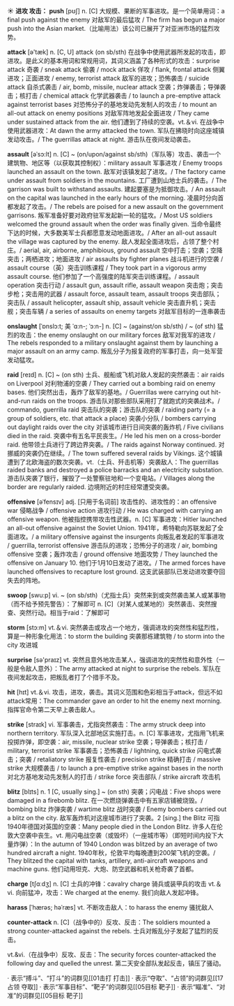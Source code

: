 ☀ <span class="category">**进攻 攻击：**</span>
<span class="vocabulary">**push**</span> [pʊʃ] 
<span class="definition">n. [C] 大规模、果断的军事进攻。是一个简单用词：</span>a final push against the enemy 对敌军的最后猛攻 / The firm has begun a major push into the Asian market.（比喻用法）该公司已展开了对亚洲市场的猛烈攻势。

<span class="vocabulary">**attack**</span> [ə'tæk] 
<span class="definition">n. [C, U] attack (on sb/sth) 在战争中使用武器所发起的攻击，即进攻。是此义的基本用词和常规用词，其词义涵盖了各种形式的攻击：</span>surprise attack 奇袭 / sneak attack 偷袭 / mock attack 佯攻 / flank, frontal attack 侧翼进攻；正面进攻 / enemy, terrorist attack 敌军的进攻；恐怖袭击 / suicide attack 自杀式袭击 / air, bomb, missile, nuclear attack 空袭；炸弹袭击；导弹袭击；核打击 / chemical attack 化学武器袭击 / to launch a pre-emptive attack against terrorist bases 对恐怖分子的基地发动先发制人的攻击 / to mount an all-out attack on enemy positions 对敌军阵地发起全面进攻 / They came under sustained attack from the air. 他们遭到了持续的空袭。<span class="definition">vt.＆vi. 在战争中使用武器进攻：</span>At dawn the army attacked the town. 军队在拂晓时向这座城镇发动攻击。/ The guerrillas attack at night. 游击队在夜间发动袭击。
           
<span class="vocabulary">**assault**</span> [əˈsɔ:lt]
<span class="definition">n. [C] ~ (on/upon/against sb/sth)（军队等）攻击、袭击一个建筑物、地区等（以获取其控制权）：</span>military assault 军事进攻 / Enemy troops launched an assault on the town. 敌军对该镇发起了进攻。/ The factory came under assault from soldiers in the mountains. 工厂遭到山地士兵的袭击。/ The garrison was built to withstand assaults. 建起要塞是为抵御攻击。/ An assault on the capital was launched in the early hours of the morning. 凌晨时分向首都发起了攻击。/ The rebels are poised for a new assault on the government garrisons. 叛军准备好要对政府驻军发起新一轮的猛攻。/ Most US soldiers welcomed the ground assault when the order was finally given. 当命令最终下达的时候，大多数美军士兵都愿意发动地面进攻。/ After an all-out assault the village was captured by the enemy. 敌人发起全面进攻后，占领了整个村庄。/ aerial, air, airborne, amphibious, ground assault 空中打击；空袭；空降突击；两栖进攻；地面进攻 / air assaults by fighter planes 战斗机进行的空袭 / assault course（英）突击训练课程 / They took part in a vigorous army assault course. 他们参加了一个高强度的陆军突击训练课程。/ assault operation 突击行动 / assault gun, assault rifle, assault weapon 突击炮；突击步枪；突击用的武器 / assault force, assault team, assault troops 突击部队；突击队 / assault helicopter, assault ship, assault vehicle 突击直升机；突击舰；突击车辆 / a series of assaults on enemy targets 对敌军目标的一连串袭击
            
<span class="vocabulary">**onslaught**</span> [ˈɒnslɔ:t; 美 ˈɑ:n-; ˈɔ:n-]
<span class="definition">n. [C] ~ (against/on sb/sth) / ~ (of sth) 猛烈的攻击：</span>the enemy onslaught on our military forces 敌军对我军的进攻 / The rebels responded to a military onslaught against them by launching a major assault on an army camp. 叛乱分子为报复政府的军事打击，向一处军营发动猛攻。
            
<span class="vocabulary">**raid**</span> [reɪd]
<span class="definition">n. [C] ~ (on sth) 士兵、舰船或飞机对敌人发起的突然袭击：</span>air raids on Liverpool 对利物浦的空袭 / They carried out a bombing raid on enemy bases. 他们突然出击，轰炸了敌军的基地。/ Guerrillas were carrying out hit-and-run raids on the troops. 游击队对那些部队采用打了就跑式的突袭战术。/ commando, guerrilla raid 突击队的突袭；游击队的突袭 / raiding party (= a group of soldiers, etc. that attack a place) 突袭小分队 / bombers carrying out daylight raids over the city 对该城市进行日间突袭的轰炸机 / Five civilians died in the raid. 突袭中有五名平民丧生。/ He led his men on a cross-border raid. 他带领士兵进行了跨边界突袭。/ The raids against Norway continued. 对挪威的突袭仍在继续。/ The town suffered several raids by Vikings. 这个城镇遭到了北欧海盗的数次突袭。<span class="definition">vt.（士兵、歼击机等）突袭敌人：</span>The guerrillas raided banks and destroyed a police barracks and an electricity substation. 游击队突袭了银行，摧毁了一处警察驻地和一个变电站。/ Villages along the border are regularly raided. 边境附近的村庄经常遭受突袭。
                      
<span class="vocabulary">**offensive**</span> [əˈfensɪv]
<span class="definition">adj. [只用于名词前] 攻击性的、进攻性的：</span>an offensive war 侵略战争 / offensive action 进攻行动 / He was charged with carrying an offensive weapon. 他被指控携带攻击性武器。<span class="definition">n. [C] 军事进攻：</span>Hitler launched an all-out offensive against the Soviet Union. 1941年，希特勒向苏联发起了全面进攻。/ a military offensive against the insurgents 向叛乱者发起的军事进攻 / guerrilla, terrorist offensive 游击队的进攻；恐怖分子的进攻 / air, bombing offensive 空袭；轰炸攻击 / ground offensive 地面攻势 / They launched the offensive on January 10. 他们于1月10日发动了进攻。/ The armed forces have launched offensives to recapture lost ground. 这支武装部队已发动进攻要夺回失去的阵地。

<span class="vocabulary">**swoop**</span> [swu:p]
<span class="definition">vi. ~ (on sb/sth)（尤指士兵）突然来到或突然袭击某人或某事物（而不给予预先警告）：</span>了解即可 <span class="definition">n. [C]（对某人或某地的）突然袭击、突然搜查、突然行动。相当于raid：</span>了解即可

<span class="vocabulary">**storm**</span> [stɔ:m] 
<span class="definition">vt.＆vi. 突然袭击或攻占一个地方，强调进攻的突然性和猛烈性，算是一种形象化用法：</span>to storm the building 突袭那栋建筑物 / to storm into the city 攻进城

<span class="vocabulary">**surprise**</span> [sə'praɪz] 
<span class="definition">vt. 突然且意外地攻击某人，强调进攻的突然性和意外性（一般是令敌人意外）：</span>The army attacked at night to surprise the rebels. 军队在夜间发起攻击，把叛乱者打了个措手不及。

<span class="vocabulary">**hit**</span> [hɪt] 
<span class="definition">vt.＆vi. 攻击，进攻，袭击。其词义范围和色彩相当于attack，但远不如attack常用：</span>The commander gave an order to hit the enemy next morning. 指挥官命令第二天早上袭击敌人。

<span class="vocabulary">**strike**</span> [straɪk] 
<span class="definition">vi. 军事袭击，尤指突然袭击：</span>The army struck deep into northern territory. 军队深入北部地区实施打击。<span class="definition">n. [C] 军事进攻，尤指用飞机来投掷炸弹，即空袭：</span>air, missile, nuclear strike 空袭；导弹袭击；核打击 / military, terrorist strike 军事袭击；恐怖袭击 / lightning, quick strike 闪电式袭击；突袭 / retaliatory strike 报复性袭击 / precision strike 精确打击 / massive strike 大规模袭击 / to launch a pre-emptive strike against bases in the north 对北方基地发动先发制人的打击 / strike force 突击部队 / strike aircraft 攻击机
           
<span class="vocabulary">**blitz**</span> [blɪts]
<span class="definition">n. 1 [C, usually sing.] ~ (on sth) 突袭；闪电战：</span>Five shops were damaged in a firebomb blitz. 在一次燃烧弹袭击中有五家店铺被烧毁。/ bombing blitz 炸弹突袭 / wartime blitz 战时突袭 / Enemy bombers carried out a blitz on the city. 敌军轰炸机对这座城市进行了突袭。<span class="definition">2 [sing.] the Blitz 可指1940年德国对英国的空袭：</span>Many people died in the London Blitz. 许多人在伦敦大空袭中丧生。<span class="definition">vt. 用闪电战空袭（或毁坏）（一座城市等）（即短时间内投下大量炸弹）：</span>In the autumn of 1940 London was blitzed by an average of two hundred aircraft a night. 1940年秋，伦敦平均每晚遭到200架飞机的空袭。/ They blitzed the capital with tanks, artillery, anti-aircraft weapons and machine guns. 他们动用坦克、大炮、防空武器和机关枪奇袭了首都。

<span class="vocabulary">**charge**</span> [tʃɑːdӡ] 
<span class="definition">n. [C] 士兵的冲锋：</span>cavalry charge 骑兵或装甲兵的攻击 <span class="definition">vt.＆vi. 向前猛冲，攻击：</span>We charged at the enemy. 我们向敌人发起冲锋。

<span class="vocabulary">**harass**</span> [ˈhærəs; həˈræs]
<span class="definition">vt. 不断攻击敌人：</span>to harass the enemy 骚扰敌人 
           
<span class="vocabulary">**counter-attack**</span>
<span class="definition">n. [C]（战争中的）反攻、反击：</span>The soldiers mounted a strong counter-attacked against the rebels. 士兵对叛乱分子发起了猛烈的反击。

<span class="definition">vt.&vi.（在战争中）反攻、反击：</span>The security forces counter-attacked the following day and quelled the unrest. 第二天安全部队发起反击，镇压了骚动。

· 表示“搏斗”、“打斗”的词群见[[01击打 打击]]
· 表示“夺取”、“占领”的词群见[[17占领 夺取]]
· 表示“军事目标”、“靶子”的词群见[[05目标 靶子]]
· 表示“瞄准”、“对准”的词群见[[05目标 靶子]]
